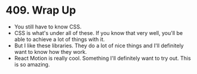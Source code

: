# 409. Wrap Up
- You still have to know CSS.
- CSS is what's under all of these. If you know that very well, you'll be able to achieve a lot of things with it.
- But I like these libraries. They do a lot of nice things and I'll definitely want to know how they work.
- React Motion is really cool. Something I'll definitely want to try out. This is so amazing.